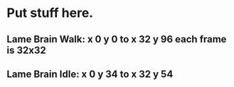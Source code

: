 # Put stuff here.

## Lame Brain Walk: x 0 y 0 to x 32 y 96 each frame is 32x32
## Lame Brain Idle: x 0 y 34 to x 32 y 54
## 